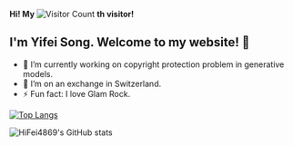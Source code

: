 **Hi! My**
![Visitor Count](https://profile-counter.glitch.me/HiFei4869/count.svg) **th visitor!**

## I'm Yifei Song. Welcome to my website! 👋

<!--
**HiFei4869/HiFei4869** is a ✨ _special_ ✨ repository because its `README.md` (this file) appears on your GitHub profile.

Here are some ideas to get you started:

- 🔭 I’m currently working on ...
- 🌱 I’m currently learning ...
- 👯 I’m looking to collaborate on ...
- 🤔 I’m looking for help with ...
- 💬 Ask me about ...
- 📫 How to reach me: ...
- 😄 Pronouns: ...
- ⚡ Fun fact: ...
-->
- 🔭 I’m currently working on copyright protection problem in generative models.
- 👯 I’m on an exchange in Switzerland.
- ⚡ Fun fact: I love Glam Rock.

[![Top Langs](https://github-readme-stats.vercel.app/api/top-langs/?username=HiFei4869&layout=compact)](https://github.com/HiFei4869/github-readme-stats)

![HiFei4869's GitHub stats](https://github-readme-stats.vercel.app/api?username=HiFei4869&show_icons=true&theme=tokyonight)
